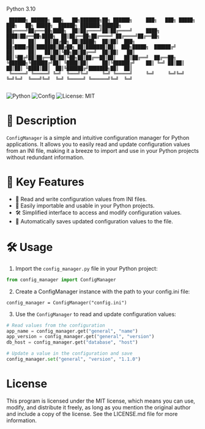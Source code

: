 Python 3.10
```
 ██████╗ ██████╗ ███╗   ██╗███████╗██╗ ██████╗     ███╗   ███╗ █████╗ ███╗   ██╗ █████╗  ██████╗ ███████╗██████╗ 
██╔════╝██╔═══██╗████╗  ██║██╔════╝██║██╔════╝     ████╗ ████║██╔══██╗████╗  ██║██╔══██╗██╔════╝ ██╔════╝██╔══██╗
██║     ██║   ██║██╔██╗ ██║█████╗  ██║██║  ███╗    ██╔████╔██║███████║██╔██╗ ██║███████║██║  ███╗█████╗  ██████╔╝
██║     ██║   ██║██║╚██╗██║██╔══╝  ██║██║   ██║    ██║╚██╔╝██║██╔══██║██║╚██╗██║██╔══██║██║   ██║██╔══╝  ██╔══██╗
╚██████╗╚██████╔╝██║ ╚████║██║     ██║╚██████╔╝    ██║ ╚═╝ ██║██║  ██║██║ ╚████║██║  ██║╚██████╔╝███████╗██║  ██║
 ╚═════╝ ╚═════╝ ╚═╝  ╚═══╝╚═╝     ╚═╝ ╚═════╝     ╚═╝     ╚═╝╚═╝  ╚═╝╚═╝  ╚═══╝╚═╝  ╚═╝ ╚═════╝ ╚══════╝╚═╝  ╚═╝
                                                                                                                 
```

![Python](https://img.shields.io/badge/Python-3.x-blue)
![Config](https://img.shields.io/badge/Config-Manager-green)
![License: MIT](https://img.shields.io/badge/License-MIT-yellow)

# 📝 Description

`ConfigManager` is a simple and intuitive configuration manager for Python applications. It allows you to easily read and update configuration values from an INI file, making it a breeze to import and use in your Python projects without redundant information.

# 🔑 Key Features

- 📄 Read and write configuration values from INI files.
- 🧩 Easily importable and usable in your Python projects.
- 🛠️ Simplified interface to access and modify configuration values.
- 💾 Automatically saves updated configuration values to the file.

# 🛠️ Usage

1. Import the `config_manager.py` file in your Python project:

```python
from config_manager import ConfigManager
```
2. Create a ConfigManager instance with the path to your config.ini file:
```
config_manager = ConfigManager("config.ini")
```

3. Use the `ConfigManager` to read and update configuration values:
```python
# Read values from the configuration
app_name = config_manager.get("general", "name")
app_version = config_manager.get("general", "version")
db_host = config_manager.get("database", "host")

# Update a value in the configuration and save
config_manager.set("general", "version", "1.1.0")
```

  
# License

This program is licensed under the MIT license, which means you can use, modify, and distribute it freely, as long as you mention the original author and include a copy of the license. See the LICENSE.md file for more information.
